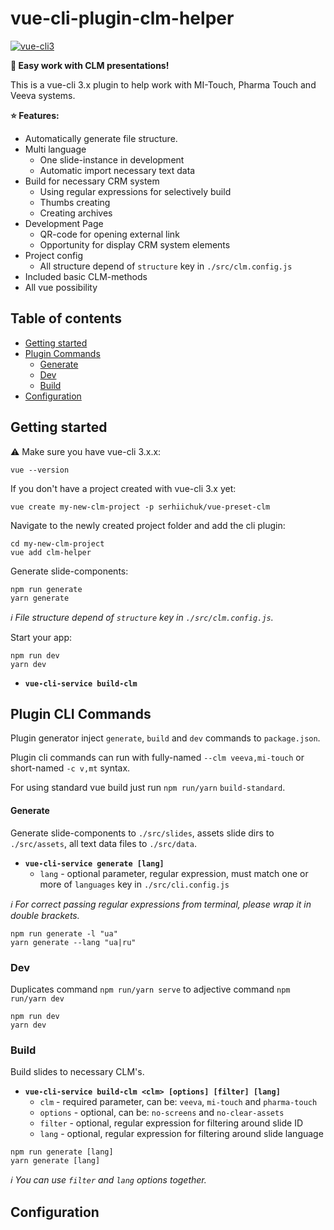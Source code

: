 # vue-cli-plugin-clm-helper

[![vue-cli3](https://img.shields.io/badge/vue--cli-3.x-brightgreen.svg)](https://github.com/vuejs/vue-cli)

**:pray: Easy work with CLM presentations!**

This is a vue-cli 3.x plugin to help work with MI-Touch, Pharma Touch and Veeva systems.

**:star: Features:**

- Automatically generate file structure.
- Multi language
  - One slide-instance in development
  - Automatic import necessary text data
- Build for necessary CRM system
  - Using regular expressions for selectively build
  - Thumbs creating
  - Creating archives
- Development Page
  - QR-code for opening external link
  - Opportunity for display CRM system elements
- Project config
  - All structure depend of `structure` key in `./src/clm.config.js`
- Included basic CLM-methods
- All vue possibility

## Table of contents

- [Getting started](#getting-started)
- [Plugin Commands](#plugin-commands)
  - [Generate](#generate)
  - [Dev](#dev)
  - [Build](#build)
- [Configuration](#configuration)



## Getting started

:warning: Make sure you have vue-cli 3.x.x:

```
vue --version
```

If you don't have a project created with vue-cli 3.x yet:

```
vue create my-new-clm-project -p serhiichuk/vue-preset-clm
```

Navigate to the newly created project folder and add the cli plugin:

```
cd my-new-clm-project
vue add clm-helper
```

Generate slide-components:

```
npm run generate
yarn generate
```
  *:information_source: File structure depend of `structure` key in `./src/clm.config.js`.*

Start your app:

```
npm run dev
yarn dev
```


- **`vue-cli-service build-clm`**

## Plugin CLI Commands
  
  Plugin generator inject `generate`, `build` and `dev` commands to `package.json`. 

  Plugin cli commands can run with fully-named `--clm veeva,mi-touch` or short-named `-c v,mt` syntax.

  For using standard vue build just run `npm run/yarn` `build-standard`.
  
#### Generate

  Generate slide-components to `./src/slides`, assets slide dirs to `./src/assets`, all text data files to `./src/data`.
  
- **`vue-cli-service generate [lang]`**
  - `lang` - optional parameter, regular expression, must match one or more of `languages` key in `./src/cli.config.js`

*:information_source: For correct passing regular expressions from terminal, please wrap it in double brackets.*

```
npm run generate -l "ua"
yarn generate --lang "ua|ru"
```

### Dev

Duplicates command `npm run/yarn serve` to adjective command `npm run/yarn dev` 

```
npm run dev
yarn dev
```

### Build

  Build slides to necessary CLM's.

- **`vue-cli-service build-clm <clm> [options] [filter] [lang]`**  
  - `clm` - required parameter, can be: `veeva`, `mi-touch` and `pharma-touch`
  - `options` - optional, can be: `no-screens` and `no-clear-assets`
  - `filter` - optional, regular expression for filtering around slide ID
  - `lang` - optional, regular expression for filtering around slide language

```
npm run generate [lang]
yarn generate [lang]
```

*:information_source: You can use `filter` and `lang` options together.*


## Configuration
